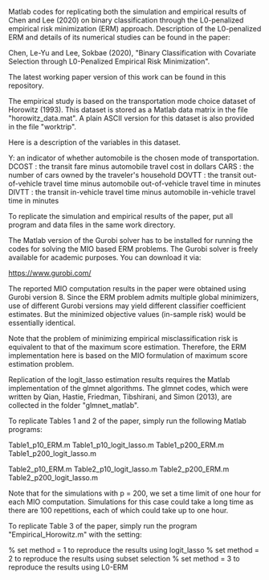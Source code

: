 Matlab codes for replicating both the simulation and empirical results of Chen and Lee (2020) on binary classification through the L0-penalized empirical risk minimization (ERM) approach. Description of the L0-penalized ERM and details of its numerical studies can be found in the paper:

Chen, Le-Yu and Lee, Sokbae (2020), "Binary Classification with Covariate Selection through L0-Penalized Empirical Risk Minimization".

The latest working paper version of this work can be found in this repository.

The empirical study is based on the transportation mode choice dataset of Horowitz (1993). This dataset is stored as a Matlab data matrix in the file "horowitz_data.mat". A plain ASCII version for this dataset is also provided in the file "worktrip".

Here is a description of the variables in this dataset.

Y: an indicator of whether automobile is the chosen mode of transportation.
DCOST : the transit fare minus automobile travel cost in dollars 
CARS  : the number of cars owned by the traveler's household
DOVTT : the transit out-of-vehicle travel time minus automobile out-of-vehicle travel time in minutes
DIVTT : the transit in-vehicle travel time minus automobile in-vehicle travel time in minutes
 
To replicate the simulation and empirical results of the paper, put all program and data files in the same work directory. 

The Matlab version of the Gurobi solver has to be installed for running the codes for solving the MIO based ERM problems. The Gurobi solver is freely available for academic purposes. You can download it via:

https://www.gurobi.com/

The reported MIO computation results in the paper were obtained using Gurobi version 8. Since the ERM problem admits multiple global minimizers, use of different Gurobi versions may yield different classifier coefficient estimates. But the minimized objective values (in-sample risk) would be essentially identical. 

Note that the problem of minimizing empirical misclassification risk is equivalent to that of the maximum score estimation.
Therefore, the ERM implementation here is based on the MIO formulation of maximum score estimation problem. 

Replication of the logit_lasso estimation results requires the Matlab implementation of the glmnet algorithms.
The glmnet codes, which were written by Qian, Hastie, Friedman, Tibshirani, and Simon (2013), are collected in the
folder "glmnet_matlab". 


To replicate Tables 1 and 2 of the paper, simply run the following Matlab programs:

Table1_p10_ERM.m
Table1_p10_logit_lasso.m
Table1_p200_ERM.m 
Table1_p200_logit_lasso.m

Table2_p10_ERM.m
Table2_p10_logit_lasso.m
Table2_p200_ERM.m
Table2_p200_logit_lasso.m


Note that for the simulations with p = 200, we set a time limit of one hour for each MIO computation. 
Simulations for this case could take a long time as there are 100 repetitions, each of which could take up to one hour.


To replicate Table 3 of the paper, simply run the program "Empirical_Horowitz.m" with the setting:

% set method = 1 to reproduce the results using logit_lasso
% set method = 2 to reproduce the results using subset selection
% set method = 3 to reproduce the results using L0-ERM




